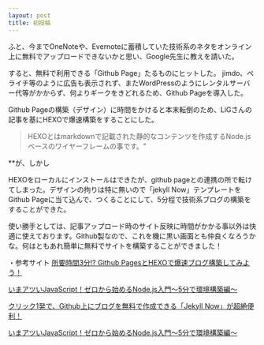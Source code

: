 ```yaml
---
layout: post
title: 初投稿
---
```

ふと、今までOneNoteや、Evernoteに蓄積していた技術系のネタをオンライン上に無料でアップロードできないかと思い、Google先生に教えを請いた。

すると、無料で利用できる「Github Page」たるものにヒットした。
jimdo、ペライチ等のように広告も表示されず、またWordPressのようにレンタルサーバー代等がかからず、何よりギークをきどれるため、Github Pageを導入した。

Github Pageの構築（デザイン）に時間をかけると本末転倒のため、LiGさんの記事を基にHEXOで爆速構築をすることにした。

>HEXOとはmarkdownで記載された静的なコンテンツを作成するNode.jsベースのワイヤーフレームの事です。"　

**が、しかし

HEXOをローカルにインストールはできたが、github pageとの連携の所で転けてしまった。デザインの拘りは特に無いので「jekyll Now」テンプレートをGithub Pageに当て込んで、つくることにして、5分程で技術系ブログの構築をすることができた。

使い勝手としては、記事アップロード時のサイト反映に時間がかかる事以外は快適に使えております。Github製なので、これを機に黒い画面とも仲良くなろうかな。何はともあれ簡単に無料でサイトを構築することができました！

・参考サイト
[所要時間3分!? Github PagesとHEXOで爆速ブログ構築してみよう！](https://liginc.co.jp/web/programming/server/104594)　　

[いまアツいJavaScript！ゼロから始めるNode.js入門〜5分で環境構築編〜](https://liginc.co.jp/web/programming/node-js/85318)  

[クリック1発で、Github上にブログを無料で作成できる「Jekyll Now」が超絶便利！](（http://plus.appgiga.jp/masatolan/2015/01/13/55047/)　

[いまアツいJavaScript！ゼロから始めるNode.js入門〜5分で環境構築編〜](https://liginc.co.jp/web/programming/node-js/85318)

